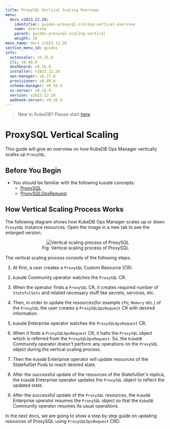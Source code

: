```yaml
---
title: ProxySQL Vertical Scaling Overview
menu:
  docs_v2023.12.28:
    identifier: guides-proxysql-scaling-vertical-overview
    name: Overview
    parent: guides-proxysql-scaling-vertical
    weight: 10
menu_name: docs_v2023.12.28
section_menu_id: guides
info:
  autoscaler: v0.25.0
  cli: v0.40.0
  dashboard: v0.16.0
  installer: v2023.12.28
  ops-manager: v0.27.0
  provisioner: v0.40.0
  schema-manager: v0.16.0
  ui-server: v0.16.0
  version: v2023.12.28
  webhook-server: v0.16.0
---
```


> New to KubeDB? Please start [here](/docs/v2023.12.28/README).

# ProxySQL Vertical Scaling

This guide will give an overview on how KubeDB Ops Manager vertically scales up `ProxySQL`.

## Before You Begin

- You should be familiar with the following `KubeDB` concepts:
  - [ProxySQL](/docs/v2023.12.28/guides/proxysql/concepts/proxysql/)
  - [ProxySQLOpsRequest](/docs/v2023.12.28/guides/proxysql/concepts/opsrequest/)

## How Vertical Scaling Process Works

The following diagram shows how KubeDB Ops Manager scales up or down `ProxySQL` instance resources. Open the image in a new tab to see the enlarged version.

<figure align="center">
  <img alt="Vertical scaling process of ProxySQL" src="/docs/v2023.12.28/guides/proxysql/scaling/vertical-scaling/overview/images/vertical-scaling.png">
<figcaption align="center">Fig: Vertical scaling process of ProxySQL</figcaption>
</figure>

The vertical scaling process consists of the following steps:

1. At first, a user creates a `ProxySQL` Custom Resource (CR).

2. `KubeDB` Community operator watches the `ProxySQL` CR.

3. When the operator finds a `ProxySQL` CR, it creates required number of `StatefulSets` and related necessary stuff like secrets, services, etc.

4. Then, in order to update the resources(for example `CPU`, `Memory` etc.) of the `ProxySQL` the user creates a `ProxySQLOpsRequest` CR with desired information.

5. `KubeDB` Enterprise operator watches the `ProxySQLOpsRequest` CR.

6. When it finds a `ProxySQLOpsRequest` CR, it halts the `ProxySQL` object which is referred from the `ProxySQLOpsRequest`. So, the `KubeDB` Community operator doesn't perform any operations on the `ProxySQL` object during the vertical scaling process.  

7. Then the `KubeDB` Enterprise operator will update resources of the StatefulSet Pods to reach desired state.

8. After the successful update of the resources of the StatefulSet's replica, the `KubeDB` Enterprise operator updates the `ProxySQL` object to reflect the updated state.

9. After the successful update  of the `ProxySQL` resources, the `KubeDB` Enterprise operator resumes the `ProxySQL` object so that the `KubeDB` Community operator resumes its usual operations.

In the next docs, we are going to show a step by step guide on updating resources of ProxySQL using `ProxySQLOpsRequest` CRD.